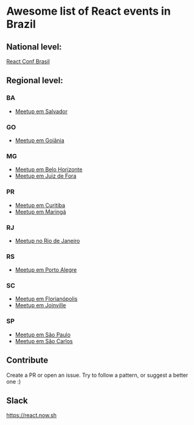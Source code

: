 # Awesome list of React events in Brazil

## National level:
[React Conf Brasil](https://reactconf.com.br)

## Regional level:


### BA
- [Meetup em Salvador](https://www.meetup.com/reactssa)

### GO
- [Meetup em Goiânia](https://www.meetup.com/React-Goiania)

### MG
- [Meetup em Belo Horizonte](https://www.meetup.com/reactbh)
- [Meetup em Juiz de Fora](https://www.meetup.com/React-Juiz-de-Fora)

### PR
- [Meetup em Curitiba](https://www.meetup.com/ReactJS-CWB)
- [Meetup em Maringá](https://www.meetup.com/React-Maringa)

### RJ
- [Meetup no Rio de Janeiro](https://www.meetup.com/React-Rio-de-Janeiro)

### RS
- [Meetup em Porto Alegre](https://www.meetup.com/React-Porto-Alegre)

### SC

- [Meetup em Florianópolis](http://www.meetup.com/ReactJS-Floripa)
- [Meetup em Joinville](https://www.meetup.com/React-Joinville)

### SP
- [Meetup em São Paulo](https://www.meetup.com/ReactJS-SP)
- [Meetup em São Carlos](https://www.meetup.com/react-sanca)


## Contribute
Create a PR or open an issue.
Try to follow a pattern, or suggest a better one :)

## Slack
https://react.now.sh
